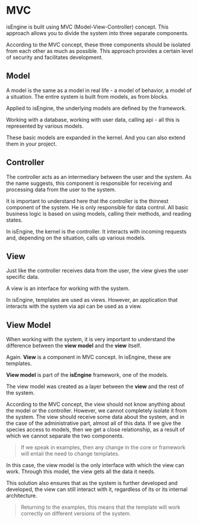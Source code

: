# MVC

isEngine is built using MVC (Model-View-Controller) concept. This approach allows you to divide the system into three separate components.

According to the MVC concept, these three components should be isolated from each other as much as possible. This approach provides a certain level of security and facilitates development.

## Model

A model is the same as a model in real life - a model of behavior, a model of a situation. The entire system is built from models, as from blocks.

Applied to isEngine, the underlying models are defined by the framework.

Working with a database, working with user data, calling api - all this is represented by various models.

These basic models are expanded in the kernel. And you can also extend them in your project.

## Controller

The controller acts as an intermediary between the user and the system. As the name suggests, this component is responsible for receiving and processing data from the user to the system.

It is important to understand here that the controller is the thinnest component of the system. He is only responsible for data control. All basic business logic is based on using models, calling their methods, and reading states.

In isEngine, the kernel is the controller. It interacts with incoming requests and, depending on the situation, calls up various models.

## View

Just like the controller receives data from the user, the view gives the user specific data.

A view is an interface for working with the system.

In isEngine, templates are used as views. However, an application that interacts with the system via api can be used as a view.

## View Model

When working with the system, it is very important to understand the difference between the **view model** and the **view** itself.

Again. **View** is a component in MVC concept. In isEngine, these are templates.

**View model** is part of the **isEngine** framework, one of the models.

The view model was created as a layer between the **view** and the rest of the system.

According to the MVC concept, the view should not know anything about the model or the controller. However, we cannot completely isolate it from the system. The view should receive some data about the system, and in the case of the administrative part, almost all of this data. If we give the species access to models, then we get a close relationship, as a result of which we cannot separate the two components.

> If we speak in examples, then any change in the core or framework will entail the need to change templates.

In this case, the view model is the only interface with which the view can work. Through this model, the view gets all the data it needs.

This solution also ensures that as the system is further developed and developed, the view can still interact with it, regardless of its or its internal architecture.

> Returning to the examples, this means that the template will work correctly on different versions of the system.